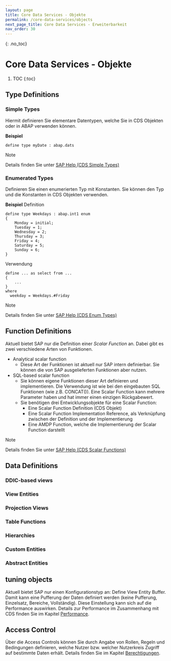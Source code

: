 ```yaml
---
layout: page
title: Core Data Services - Objekte
permalink: /core-data-services/objects
next_page_title: Core Data Services - Erweiterbarkeit
nav_order: 30
---
```


{: .no_toc}
# Core Data Services - Objekte

1. TOC
{:toc}

## Type Definitions

### Simple Types
Hiermit definieren Sie elementare Datentypen, welche Sie in CDS Objekten oder in ABAP verwenden können.

__Beispiel__
```ABAP CDS
define type myDate : abap.dats
```

> [!NOTE]
> Details finden Sie unter [SAP Help (CDS Simple Types)](https://help.sap.com/doc/abapdocu_cp_index_htm/CLOUD/en-US/abencds_simple_types.htm)

### Enumerated Types
Definieren Sie einen enumerierten Typ mit Konstanten. Sie können den Typ und die Konstanten in CDS Objekten verwenden.

__Beispiel__
Definition
```ABAP CDS
define type Weekdays : abap.int1 enum
{
    Monday = initial;
    Tuesday = 1;
    Wednesday = 2;
    Thursday = 3;
    Friday = 4;
    Saturday = 5;
    Sunday = 6;
}
```
Verwendung
```ABAP CDS
define ... as select from ...
{
    ...
}
where
  weekday = Weekdays.#Friday
```

> [!NOTE]
> Details finden Sie unter [SAP Help (CDS Enum Types)](https://help.sap.com/doc/abapdocu_cp_index_htm/CLOUD/en-US/abencds_enumeration_types.htm)

## Function Definitions
Aktuell bietet SAP nur die Definition einer _Scalar Function_ an. Dabei gibt es zwei verschiedene Arten von Funktionen.
* Analytical scalar function
  * Diese Art der Funktionen ist aktuell nur SAP intern definierbar. Sie können die von SAP ausgelieferten Funktionen aber nutzen.
* SQL-based scalar function
  * Sie können eigene Funktionen dieser Art definieren und implementieren. Die Verwendung ist wie bei den eingebauten SQL Funktionen (wie z.B. CONCAT()). Eine Scalar Function kann mehrere Parameter haben und hat immer einen einzigen Rückgabewert.
  * Sie benötigen drei Entwicklungsobjekte für eine Scalar Function:
    * Eine Scalar Function Definition (CDS Objekt)
    * Eine Scalar Function Implementation Reference, als Verknüpfung zwischen der Definition und der Implementierung
    * Eine AMDP Function, welche die Implementierung der Scalar Function darstellt

> [!NOTE]
> Details finden Sie unter [SAP Help (CDS Scalar Functions)](https://help.sap.com/doc/abapdocu_cp_index_htm/CLOUD/en-US/abencds_scalar_functions.htm)

## Data Definitions

### DDIC-based views

### View Entities

### Projection Views

### Table Functions

### Hierarchies

### Custom Entities

### Abstract Entities

## tuning objects
Aktuell bietet SAP nur einen Konfigurationstyp an: Define View Entity Buffer. Damit kann eine Pufferung der Daten definiert werden (keine Pufferung, Einzelsatz, Bereiche, Vollständig). Diese Einstellung kann sich auf die Performance auswirken. Details zur Performance im Zusammenhang mit CDS finden Sie im Kapitel [Performance](/core-data-services/performance).

## Access Control
Über die Access Controls können Sie durch Angabe von Rollen, Regeln und Bedingungen definieren, welche Nutzer bzw. welcher Nutzerkreis Zugriff auf bestimmte Daten erhält. Details finden Sie im Kapitel [Berechtigungen](/core-data-services/authorizations).